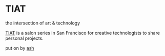 # TIAT
the intersection of art &amp; technology

[TIAT](https://ashherr.github.io/tiat/) is a salon series in San Francisco for creative technologists to share personal projects.

put on by [ash](https://imempowa.com/)
